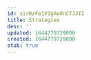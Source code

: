 ```yaml
---
id: sirRzFe1V3gAe8nCTJJII
title: Strategies
desc: ''
updated: 1644779729000
created: 1644779729000
stub: true
---
```


